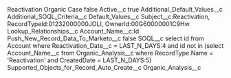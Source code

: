 <?xml version="1.0" encoding="UTF-8"?>
<CustomMetadata xmlns="http://soap.sforce.com/2006/04/metadata" xmlns:xsi="http://www.w3.org/2001/XMLSchema-instance" xmlns:xsd="http://www.w3.org/2001/XMLSchema">
    <label>Reactivation Organic Case</label>
    <protected>false</protected>
    <values>
        <field>Active__c</field>
        <value xsi:type="xsd:boolean">true</value>
    </values>
    <values>
        <field>Additional_Default_Values__c</field>
        <value xsi:nil="true"/>
    </values>
    <values>
        <field>Additional_SOQL_Criteria__c</field>
        <value xsi:nil="true"/>
    </values>
    <values>
        <field>Default_Values__c</field>
        <value xsi:type="xsd:string">Subject__c:Reactivation, 
RecordTypeId:01232000000JOLI, 
OwnerId:00G60000001C9Hw</value>
    </values>
    <values>
        <field>Lookup_Relationships__c</field>
        <value xsi:type="xsd:string">Account_Name__c:Id</value>
    </values>
    <values>
        <field>Push_New_Record_Data_To_Marketo__c</field>
        <value xsi:type="xsd:boolean">false</value>
    </values>
    <values>
        <field>SOQL__c</field>
        <value xsi:type="xsd:string">select id from Account where Reactivation_Date__c = LAST_N_DAYS:4 and id not in (select Account_Name__c from Organic_Analysis__c where RecordType.Name = &apos;Reactivation&apos; and CreatedDate = LAST_N_DAYS:5)</value>
    </values>
    <values>
        <field>Supported_Objects_for_Record_Auto_Create__c</field>
        <value xsi:type="xsd:string">Organic_Analysis__c</value>
    </values>
</CustomMetadata>
